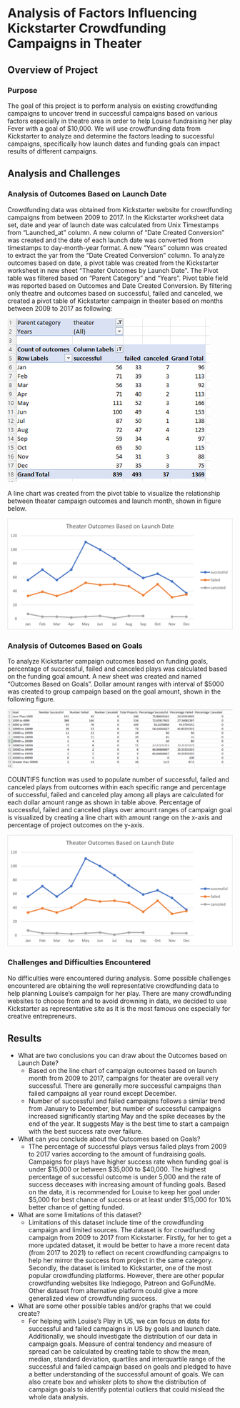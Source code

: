 # Analysis of Factors Influencing Kickstarter Crowdfunding Campaigns in Theater
## Overview of Project
### Purpose
The goal of this project is to perform analysis on existing crowdfunding campaigns to uncover trend in successful campaigns based on various factors especially in theatre area in order to help Louise fundraising her play Fever with a goal of $10,000. We will use crowdfunding data from Kickstarter to analyze and determine the factors leading to successful campaigns, specifically how launch dates and funding goals can impact results of different campaigns.  
## Analysis and Challenges
### Analysis of Outcomes Based on Launch Date
Crowdfunding data was obtained from Kickstarter website for crowdfunding campaigns from between 2009 to 2017. In the Kickstarter worksheet data set, date and year of launch date was calculated from Unix Timestamps from “Launched_at” column.  A new column of “Date Created Conversion” was created and the date of each launch date was converted from timestamps to day-month-year format. A new “Years” column was created to extract the yar from the “Date Created Conversion” column. To analyze outcomes based on date, a pivot table was created from the Kickstarter worksheet in new sheet “Theater Outcomes by Launch Date”. The Pivot table was filtered based on “Parent Category” and “Years”. Pivot table field was reported based on Outcomes and Date Created Conversion. By filtering only theatre and outcomes based on successful, failed and canceled, we created a pivot table of Kickstarter campaign in theater based on months between 2009 to 2017 as following: 

![Pivot_table1](/Resources/Pivot_table1.png)

A line chart was created from the pivot table to visualize the relationship between theater campaign outcomes and launch month, shown in figure below.

![Theater_Outcomes_vs_luanch]( /Resources/Theater_Outcomes_vs_Launch.png)

### Analysis of Outcomes Based on Goals
To analyze Kickstarter campaign outcomes based on funding goals, percentage of successful, failed and canceled plays was calculated based on the funding goal amount. A new sheet was created and named “Outcomes Based on Goals”. Dollar amount ranges with interval of $5000 was created to group campaign based on the goal amount, shown in the following figure.

![table2](/Resources/table2.png)

COUNTIFS function was used to populate number of successful, failed and canceled plays from outcomes within each specific range and percentage of successful, failed and canceled play among all plays are calculated for each dollar amount range as shown in table above.
Percentage of successful, failed and canceled plays over amount ranges of campaign goal is visualized by creating a line chart with amount range on the x-axis and percentage of project outcomes on the y-axis.

![Theater_Outcomes_vs_Launch](/Resources/Theater_Outcomes_vs_Launch.png)

### Challenges and Difficulties Encountered
No difficulties were encountered during analysis. Some possible challenges encountered are obtaining the well representative crowdfunding data to help planning Louise’s campaign for her play.  There are many crowdfunding websites to choose from and to avoid drowning in data, we decided to use Kickstarter as representative site as it is the most famous one especially for creative entrepreneurs. 
## Results
- What are two conclusions you can draw about the Outcomes based on Launch Date?
  - Based on the line chart of campaign outcomes based on launch month from 2009 to 2017, campaigns for theater are overall very successful. There are generally more successful campaigns than failed campaigns all year round except December.  
  - Number of successful and failed campaigns follows a similar trend from January to December, but number of successful campaigns increased significantly starting May and the spike deceases by the end of the year. It suggests May is the best time to start a campaign with the best success rate over failure.
- What can you conclude about the Outcomes based on Goals?
  - 1The percentage of successful plays versus failed plays from 2009 to 2017 varies according to the amount of fundraising goals. Campaigns for plays have higher success rate when funding goal is under $15,000 or between $35,000 to $40,000. The highest percentage of successful outcome is under 5,000 and the rate of success deceases with increasing amount of funding goals. Based on the data, it is recommended for Louise to keep her goal under $5,000 for best chance of success or at least under $15,000 for 10% better chance of getting funded.
- What are some limitations of this dataset?
  - Limitations of this dataset include time of the crowdfunding campaign and limited sources. The dataset is for crowdfunding campaign from 2009 to 2017 from Kickstarter. Firstly, for her to get a more updated dataset, it would be better to have a more recent data (from 2017 to 2021) to reflect on recent crowdfunding campaigns to help her mirror the success from project in the same category. Secondly, the dataset is limited to Kickstarter, one of the most popular crowdfunding platforms. However, there are other popular crowdfunding websites like Indiegogo, Patreon and GoFundMe. Other dataset from alternative platform could give a more generalized view of crowdfunding success. 
- What are some other possible tables and/or graphs that we could create?
  - For helping with Louise’s Play in US, we can focus on data for successful and failed campaigns in US by goals and launch date. Additionally, we should investigate the distribution of our data in campaign goals. Measure of central tendency and measure of spread can be calculated by creating table to show the mean, median, standard deviation, quartiles and interquartile range of the successful and failed campaign based on goals and pledged to have a better understanding of the successful amount of goals. We can also create box and whisker plots to show the distribution of campaign goals to identify potential outliers that could mislead the whole data analysis. 
